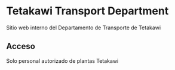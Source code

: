 # Tetakawi Transport Department 
 
Sitio web interno del Departamento de Transporte de Tetakawi 
 
## Acceso 
Solo personal autorizado de plantas Tetakawi 
